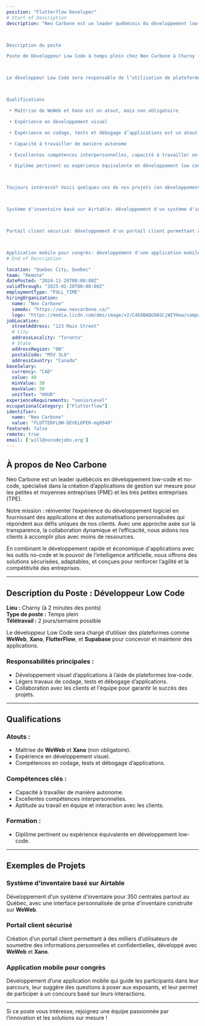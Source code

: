```yaml
---
position: "Flutterflow Developer"
# Start of Description
description: "Neo Carbone est un leader québécois du développement low-code et no-code, spécialisé dans la création d’applications de gestion sur mesure pour les petites et moyennes entreprises (PME) et les très petites entreprises (TPE). Notre mission est de réinventer l’expérience de développement logiciel en fournissant des applications et des automatisations personnalisées répondant aux défis uniques de ces entreprises. En mettant l’accent sur la transparence, la collaboration dynamique et l’efficacité, nous permettons à nos clients de réaliser davantage avec moins de ressources. Notre approche est axée sur un développement rapide et économique d'applications, en tirant profit des outils no-code et de l'immense avantage qu'offre l’intelligence artificielle pour offrir des solutions sécurisées et adaptables qui renforcent l’agilité et la compétitivité des entreprises.



Description du poste

Poste de Développeur Low Code à temps plein chez Neo Carbone à Charny (2 minutes des ponts), possibilité de télétravail de 2 jours/semaine.



Le développeur Low Code sera responsable de l’utilisation de plateformes de développement low code telles que WeWeb, Xano, FlutterFlow et Supabase pour développer et maintenir des applications. Les tâches comprennent le développement visuel d’applications, codage léger, les tests, débogage, et collaboration avec les clients et d'autres membres de l'équipe pour assurer le succès des projets.



Qualifications

 • Maîtrise de WeWeb et Xano est un atout, mais non obligatoire

 • Expérience en développement visuel

 • Expérience en codage, tests et débogage d’applications est un atout mais, non obligatoire

 • Capacité à travailler de manière autonome

 • Excellentes compétences interpersonnelles, capacité à travailler en équipe et avec les clients

 • Diplôme pertinent ou expérience équivalente en développement low code



Toujours intéressé? Voici quelques-uns de nos projets (en développement ou en maintenance):



Système d'inventaire basé sur Airtable: développement d'un système d'inventaire pour 350 centrales partout au Québec basé sur Airtable, avec une interface de prise d'inventaire personnalisée bâtie sur WeWeb.



Portail client sécurisé: développement d'un portail client permettant à plusieurs milliers de clients de soumettre des informations personnelles et confidentielles à leurs professionnels, bâti sur WeWeb et Xano.



Application mobile pour congrès: développement d'une application mobile guidant les participants dans leur parcours en leur suggérant de questions à poser aux exposants participants, où chaque bonne réponse leur donne la chance de gagner un prix."
# End of Description

location: "Quebec City, Quebec"
team: "Remote"
datePosted: "2024-11-20T00:00:00Z"
validThrough: "2025-02-20T00:00:00Z"
employmentType: "FULL_TIME"
hiringOrganization: 
  name: "Neo Carbone"
  sameAs: "https://www.neocarbone.ca/"
  logo: "https://media.licdn.com/dms/image/v2/C4E0BAQG9ASCjWIYHvw/company-logo_200_200/company-logo_200_200/0/1663272204789/neocarbone_logo?e=1740009600&v=beta&t=kYUFPkgrS3knLdof7VhHffu7ZN210HKoz7BIGPusd_E"
jobLocation:
  streetAddress: "123 Main Street"  
  # City
  addressLocality: "Toronto"
  # State   
  addressRegion: "ON"
  postalCode: "M5V 3L9"
  addressCountry: "Canada"
baseSalary:
  currency: "CAD"
  value: 40
  minValue: 30  
  maxValue: 50
  unitText: "HOUR"
experienceRequirements: "seniorLevel"
occupationalCategory: ["Flutterflow"]
identifier:
  name: "Neo Carbone"
  value: "FLUTTERFLOW-DEVELOPER-mg8940"
featured: false
remote: true
email: ['will@nocodejobs.org']
---
```

## À propos de Neo Carbone  

Neo Carbone est un leader québécois en développement low-code et no-code, spécialisé dans la création d’applications de gestion sur mesure pour les petites et moyennes entreprises (PME) et les très petites entreprises (TPE).  

Notre mission : réinventer l’expérience du développement logiciel en fournissant des applications et des automatisations personnalisées qui répondent aux défis uniques de nos clients. Avec une approche axée sur la transparence, la collaboration dynamique et l’efficacité, nous aidons nos clients à accomplir plus avec moins de ressources.  

En combinant le développement rapide et économique d'applications avec les outils no-code et le pouvoir de l’intelligence artificielle, nous offrons des solutions sécurisées, adaptables, et conçues pour renforcer l’agilité et la compétitivité des entreprises.  

---

## Description du Poste : Développeur Low Code  

**Lieu :** Charny (à 2 minutes des ponts)  
**Type de poste :** Temps plein  
**Télétravail :** 2 jours/semaine possible  

Le développeur Low Code sera chargé d’utiliser des plateformes comme **WeWeb**, **Xano**, **FlutterFlow**, et **Supabase** pour concevoir et maintenir des applications.  

### Responsabilités principales :  
- Développement visuel d’applications à l’aide de plateformes low-code.  
- Légers travaux de codage, tests et débogage d’applications.  
- Collaboration avec les clients et l'équipe pour garantir le succès des projets.  

---

## Qualifications  

### Atouts :  
- Maîtrise de **WeWeb** et **Xano** (non obligatoire).  
- Expérience en développement visuel.  
- Compétences en codage, tests et débogage d’applications.  

### Compétences clés :  
- Capacité à travailler de manière autonome.  
- Excellentes compétences interpersonnelles.  
- Aptitude au travail en équipe et interaction avec les clients.  

### Formation :  
- Diplôme pertinent ou expérience équivalente en développement low-code.  

---

## Exemples de Projets  

### Système d'inventaire basé sur Airtable  
Développement d'un système d'inventaire pour 350 centrales partout au Québec, avec une interface personnalisée de prise d'inventaire construite sur **WeWeb**.  

### Portail client sécurisé  
Création d’un portail client permettant à des milliers d’utilisateurs de soumettre des informations personnelles et confidentielles, développé avec **WeWeb** et **Xano**.  

### Application mobile pour congrès  
Développement d’une application mobile qui guide les participants dans leur parcours, leur suggère des questions à poser aux exposants, et leur permet de participer à un concours basé sur leurs interactions.  

---

Si ce poste vous intéresse, rejoignez une équipe passionnée par l’innovation et les solutions sur mesure !  

